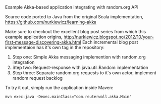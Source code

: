 Example Akka-based application integrating with random.org API

Source code ported to Java from the original Scala implementation, https://github.com/nurkiewicz/learning-akka

Make sure to checkout the excellent blog post series from which this example application origins, http://nurkiewicz.blogspot.no/2012/10/your-first-message-discovering-akka.html
Each incremental blog post implementaion has it's own tag in the repository:

1. Step one: Simple Akka messaging implemention with random.org integration
2. Step two: Request-response with java.util.Random implementation
3. Step three: Separate random.org requests to it's own actor, implement random request backlog

To try it out, simply run the application inside Maven:

`mvn exec:java -Dexec.mainClass="com.reuterwall.akka.Main"`